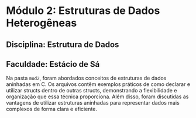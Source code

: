 # Módulo 2: Estruturas de Dados Heterogêneas
## Disciplina: Estrutura de Dados
## Faculdade: Estácio de Sá

Na pasta `mod2`, foram abordados conceitos de estruturas de dados aninhadas em C. Os arquivos contêm exemplos práticos de como declarar e utilizar structs dentro de outras structs, demonstrando a flexibilidade e organização que essa técnica proporciona. Além disso, foram discutidas as vantagens de utilizar estruturas aninhadas para representar dados mais complexos de forma clara e eficiente.